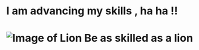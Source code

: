 # I am advancing my skills , ha ha !!
# ![Image of Lion](https://encrypted-tbn0.gstatic.com/images?q=tbn:ANd9GcQly-y3ZLkiC5mAhRsfb43yBObSAeE2vzKnWA&usqp=CAU) Be as skilled as a lion
